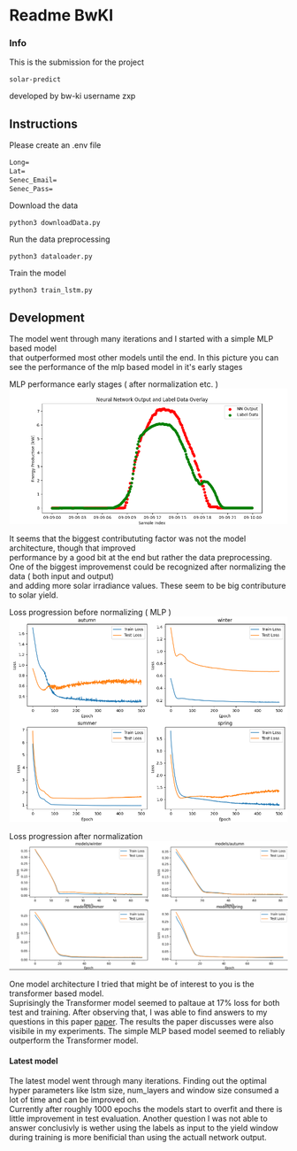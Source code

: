 #  Readme BwKI

### Info
This is the submission for the project
```
solar-predict 
```
developed by bw-ki username zxp

## Instructions
Please create an .env file
```shell
Long=
Lat=
Senec_Email=
Senec_Pass=
```

Download the data
```shell
python3 downloadData.py
```

Run the data preprocessing
```shell
python3 dataloader.py

```

Train the model
```shell
python3 train_lstm.py
```



## Development
The model went through many iterations and I started with a simple MLP based model     
that outperformed most other models until the end. 
In this picture you can see the performance of the mlp based model in it's early stages

MLP performance early stages ( after normalization etc. )
![alt text](./images/mlp-performance-on-day-not-seen.png "MLP performance" )


It seems that the biggest contribututing factor was not the model architecture, though that improved   
performance by a good bit at the end but rather the data preprocessing.
One of the biggest improvemenst could be recognized after normalizing the data ( both input and output)    
and adding more solar irradiance values. These seem to be big contributure to solar yield.

Loss progression before normalizing ( MLP )
![alt text](./images/weight-decay-smoothed-500-epochs.png "Image")

Loss progression after normalization
![alt text](./images/loss-progress-normalized.png "Image")

One model architecture I tried that might be of interest to you is the transformer based model.   
Suprisingly the Transformer model seemed to paltaue at 17% loss for both test and training.
After observing that, I was able to find answers to my questions in this paper [paper](https://arxiv.org/abs/2205.13504). 
The results the paper discusses were also visibile in my experiments. The simple  MLP based model seemed to reliably outperform the Transformer model.

#### Latest model
The latest model went through many iterations. Finding out the optimal hyper parameters like lstm size, num_layers and window size consumed a lot of time and can be improved on.   
Currently after roughly 1000 epochs the models start to overfit and there is little improvement in test evaluation.
Another question I was not able to answer conclusivly is wether using the labels as input to the yield window during training is more benificial than using the actuall network output.



